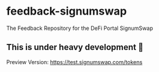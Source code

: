 # feedback-signumswap
The Feedback Repository for the DeFi Portal SignumSwap 

## This is under heavy development 🚀


Preview Version: https://test.signumswap.com/tokens
